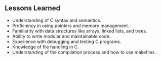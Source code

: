 ## Lessons Learned
- Understanding of C syntax and semantics.
- Proficiency in using pointers and memory management.
- Familiarity with data structures like arrays, linked lists, and trees.
- Ability to write modular and maintainable code.
- Experience with debugging and testing C programs.
- Knowledge of file handling in C.
- Understanding of the compilation process and how to use makefiles.